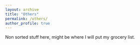 ```yaml
---
layout: archive
title: "Others"
permalink: /others/
author_profile: true
---
```


Non sorted stuff here, might be where I will put my grocery list.
